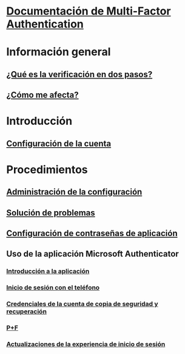 # [Documentación de Multi-Factor Authentication](../../../index.md#authentication)

# Información general

## [¿Qué es la verificación en dos pasos?](multi-factor-authentication-end-user.md)
## [¿Cómo me afecta?](multi-factor-authentication-end-user-signin.md)

# Introducción

## [Configuración de la cuenta](multi-factor-authentication-end-user-first-time.md)

# Procedimientos

## [Administración de la configuración](multi-factor-authentication-end-user-manage-settings.md)
## [Solución de problemas](multi-factor-authentication-end-user-troubleshoot.md)
## [Configuración de contraseñas de aplicación](multi-factor-authentication-end-user-app-passwords.md)
## Uso de la aplicación Microsoft Authenticator
### [Introducción a la aplicación](microsoft-authenticator-app-how-to.md)
### [Inicio de sesión con el teléfono](microsoft-authenticator-app-phone-signin-faq.md)
### [Credenciales de la cuenta de copia de seguridad y recuperación](microsoft-authenticator-app-backup-and-recovery.md)
### [P+F](microsoft-authenticator-app-faq.md)
### [Actualizaciones de la experiencia de inicio de sesión](sign-in-experience-updates.md)